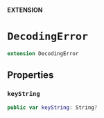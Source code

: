 **EXTENSION**

# `DecodingError`
```swift
extension DecodingError
```

## Properties
### `keyString`

```swift
public var keyString: String?
```
